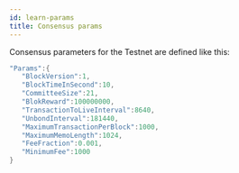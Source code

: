 ```yaml
---
id: learn-params
title: Consensus params
---
```


Consensus parameters for the Testnet are defined like this:

```go
"Params":{
   "BlockVersion":1,
   "BlockTimeInSecond":10,
   "CommitteeSize":21,
   "BlokReward":100000000,
   "TransactionToLiveInterval":8640,
   "UnbondInterval":181440,
   "MaximumTransactionPerBlock":1000,
   "MaximumMemoLength":1024,
   "FeeFraction":0.001,
   "MinimumFee":1000
}
```
